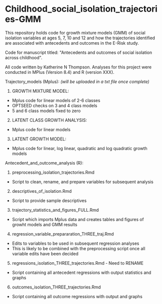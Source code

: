# Childhood_social_isolation_trajectories-GMM
This repository holds code for growth mixture models (GMM) of social isolation variables at ages 5, 7, 10 and 12 and how the trajectories identified are associated with antecedents and outcomes in the E-Risk study. 

Code for manuscript titled: "Antecedents and outcomes of social isolation across childhood".

All code written by Katherine N Thompson.
Analyses for this project were conducted in MPlus (Version 8.4) and R (version XXX). 

Trajectory_models (Mplus): *(will be uploaded in a txt file once complete)*

1. GROWTH MIXTURE MODEL: 
 - Mplus code for linear models of 2-6 classes
 - OPTSEED checks on 3 and 4 class models
 - 5 and 6 class models fixed to zero

2. LATENT CLASS GROWTH ANALYSIS: 
 - Mplus code for linear models 
     
3. LATENT GROWTH MODEL:
 - Mplus code for linear, log linear, quadratic and log quadratic growth models

Antecedent_and_outcome_analysis (R):

1. preprocessing_isolation_trajectories.Rmd 
 - Script to clean, rename, and prepare variables for subsequent analysis

2. descriptives_of_isolation.Rmd
 - Script to provide sample descriptives 

3. trajectory_statistics_and_figures_FULL.Rmd 
 - Script which imports Mplus data and creates tables and figures of growht models and GMM results

4. regression_variable_prepararation_THREE_traj.Rmd
 - Edits to variables to be used in subsequent regression analyses
 - This is likely to be combined with the preprocessing script once all variable edits have been decided

5. regressions_isolation_THREE_trajectories.Rmd - Need to RENAME
 - Script containing all antecedent regressions with output statistics and graphs

6. outcomes_isolation_THREE_trajectories.Rmd
 - Script containing all outcome regressions with output and graphs     
